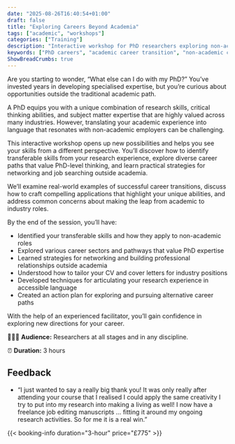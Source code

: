 ```yaml
---
date: "2025-08-26T16:40:54+01:00"
draft: false
title: "Exploring Careers Beyond Academia"
tags: ["academic", "workshops"]
categories: ["Training"] 
description: "Interactive workshop for PhD researchers exploring non-academic career paths. Learn to identify transferable skills, navigate industry transitions, and craft compelling applications that highlight your unique expertise."
keywords: ["PhD careers", "academic career transition", "non-academic careers", "transferable skills", "industry careers", "PhD job search", "career change", "alternative careers", "PhD skills", "career development"]
ShowBreadCrumbs: true
---
```


Are you starting to wonder, “What else can I do with my PhD?” You’ve invested years in developing specialised expertise, but you’re curious about opportunities outside the traditional academic path.

A PhD equips you with a unique combination of research skills, critical thinking abilities, and subject matter expertise that are highly valued across many industries. However, translating your academic experience into language that resonates with non-academic employers can be challenging.

This interactive workshop opens up new possibilities and helps you see your skills from a different perspective. You’ll discover how to identify transferable skills from your research experience, explore diverse career paths that value PhD-level thinking, and learn practical strategies for networking and job searching outside academia.

We’ll examine real-world examples of successful career transitions, discuss how to craft compelling applications that highlight your unique abilities, and address common concerns about making the leap from academic to industry roles.

By the end of the session, you’ll have:

- Identified your transferable skills and how they apply to non-academic roles
- Explored various career sectors and pathways that value PhD expertise
- Learned strategies for networking and building professional relationships outside academia
- Understood how to tailor your CV and cover letters for industry positions
- Developed techniques for articulating your research experience in accessible language
- Created an action plan for exploring and pursuing alternative career paths

With the help of an experienced facilitator, you’ll gain confidence in exploring new directions for your career.

👩🏽‍🎓 **Audience:** Researchers at all stages and in any discipline.

⏰ **Duration:** 3 hours

## Feedback

- “I just wanted to say a really big thank you! It was only really after attending your course that I realised I could apply the same creativity I try to put into my research into making a living as well! I now have a freelance job editing manuscripts … fitting it around my ongoing research activities. So for me it is a real win.”

{{< booking-info duration="3-hour" price="£775" >}}
